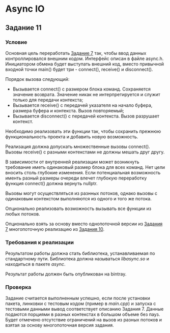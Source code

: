 # Async IO
## Задание 11
### Условие
Основная  цель  переработать [Заданиe 7](https://github.com/mgorshkov/bulk) так,  чтобы  ввод  данных
контроллировался внешним кодом.  Интерфейс описан в файле async.h.
Инициатором обмена будет выступать внешний код, вместо привычной
входной точки main() будет три - connect(), receive() и disconnect().

Порядок вызова следующий:
- Вызывается connect() с размером блока команд. Сохраняется
значение возврата. Значение никак не интерпретируется и служит
только для передачи контекста;
- Вызывается receive() с передачей указателя на начало буфера,
размера буфера и контекста. Вызов повторяемый;
- Вызывается disconnect() с передачей контекста. Вызов разрушает
контекст.

Необходимо реализовать эти функции так, чтобы сохранить прежнюю
функциональность проекта и добавить новую возможность.

Реализация должна допускать множественные вызовы connect(). Вызовы
receive() с разными контекстами не должны мешать друг другу.

В зависимости от внутренней реализации может возникнуть требование
иметь одинаковый размер блока для всех команд. Нет цели вносить столь
глубокие изменения.  Если потенциальная возможность именть разный
размеры очереди влечет глубокую переработку функция connect()
должна вернуть nullptr.

Вызовы могут осуществляться из разнных потоков, однако вызовы с
одинаковым контекстом выполняются из одного и того же потока.

Опционально реализовать возможность вызывать все функции из любых
потоков.

Опционально взять за основу вместо однопоточной версии из [Задания 7](https://github.com/mgorshkov/bulk)
многопоточную реализацию из [Задания 10](https://github.com/mgorshkov/bulkmt).

### Требования к реализации
Результатом  работы  должна  стать  библиотека,  устанавливаемая  по
стандартному пути. Библиотека должна называться *libasync.so* и
находиться в пакете *async*.

Результат работы должен быть опубликован на bintray.

### Проверка
Задание считается выполненным успешно, если после установки пакета,
линковки с тестовым кодом (пример в *main.cpp*) и запуска с тестовыми
данными вывод соответствует описанию Задания 7.  Данные подаются
порциями в разных контекстах в большом объеме без пауз.
Будет отмечено отсутствие ограничений на вызов из разных потоков и
взятая за основу многопоточная версия задания.
